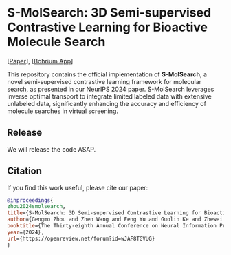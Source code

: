 # S-MolSearch: 3D Semi-supervised Contrastive Learning for Bioactive Molecule Search

[[Paper](https://openreview.net/pdf?id=wJAF8TGVUG)], [[Bohrium App](https://bohrium.dp.tech/apps/s-molsearch)]

This repository contains the official implementation of **S-MolSearch**, a novel semi-supervised contrastive learning framework for molecular search, as presented in our NeurIPS 2024 paper. S-MolSearch leverages inverse optimal transport to integrate limited labeled data with extensive unlabeled data, significantly enhancing the accuracy and efficiency of molecule searches in virtual screening.



## Release
We will release the code ASAP.

## Citation
If you find this work useful, please cite our paper:
```bibtex
@inproceedings{
zhou2024smolsearch,
title={S-MolSearch: 3D Semi-supervised Contrastive Learning for Bioactive Molecule Search},
author={Gengmo Zhou and Zhen Wang and Feng Yu and Guolin Ke and Zhewei Wei and Zhifeng Gao},
booktitle={The Thirty-eighth Annual Conference on Neural Information Processing Systems},
year={2024},
url={https://openreview.net/forum?id=wJAF8TGVUG}
}
```

